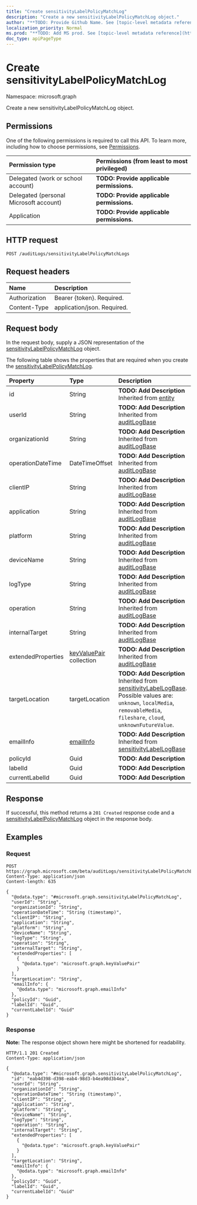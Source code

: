 ```yaml
---
title: "Create sensitivityLabelPolicyMatchLog"
description: "Create a new sensitivityLabelPolicyMatchLog object."
author: "**TODO: Provide Github Name. See [topic-level metadata reference](https://msgo.azurewebsites.net/add/document/guidelines/metadata.html#topic-level-metadata)**"
localization_priority: Normal
ms.prod: "**TODO: Add MS prod. See [topic-level metadata reference](https://msgo.azurewebsites.net/add/document/guidelines/metadata.html#topic-level-metadata)**"
doc_type: apiPageType
---
```


# Create sensitivityLabelPolicyMatchLog
Namespace: microsoft.graph

Create a new sensitivityLabelPolicyMatchLog object.

## Permissions
One of the following permissions is required to call this API. To learn more, including how to choose permissions, see [Permissions](/graph/permissions-reference).

|Permission type|Permissions (from least to most privileged)|
|:---|:---|
|Delegated (work or school account)|**TODO: Provide applicable permissions.**|
|Delegated (personal Microsoft account)|**TODO: Provide applicable permissions.**|
|Application|**TODO: Provide applicable permissions.**|

## HTTP request

<!-- {
  "blockType": "ignored"
}
-->
``` http
POST /auditLogs/sensitivityLabelPolicyMatchLogs
```

## Request headers
|Name|Description|
|:---|:---|
|Authorization|Bearer {token}. Required.|
|Content-Type|application/json. Required.|

## Request body
In the request body, supply a JSON representation of the [sensitivityLabelPolicyMatchLog](../resources/sensitivitylabelpolicymatchlog.md) object.

The following table shows the properties that are required when you create the [sensitivityLabelPolicyMatchLog](../resources/sensitivitylabelpolicymatchlog.md).

|Property|Type|Description|
|:---|:---|:---|
|id|String|**TODO: Add Description** Inherited from [entity](../resources/entity.md)|
|userId|String|**TODO: Add Description** Inherited from [auditLogBase](../resources/auditlogbase.md)|
|organizationId|String|**TODO: Add Description** Inherited from [auditLogBase](../resources/auditlogbase.md)|
|operationDateTime|DateTimeOffset|**TODO: Add Description** Inherited from [auditLogBase](../resources/auditlogbase.md)|
|clientIP|String|**TODO: Add Description** Inherited from [auditLogBase](../resources/auditlogbase.md)|
|application|String|**TODO: Add Description** Inherited from [auditLogBase](../resources/auditlogbase.md)|
|platform|String|**TODO: Add Description** Inherited from [auditLogBase](../resources/auditlogbase.md)|
|deviceName|String|**TODO: Add Description** Inherited from [auditLogBase](../resources/auditlogbase.md)|
|logType|String|**TODO: Add Description** Inherited from [auditLogBase](../resources/auditlogbase.md)|
|operation|String|**TODO: Add Description** Inherited from [auditLogBase](../resources/auditlogbase.md)|
|internalTarget|String|**TODO: Add Description** Inherited from [auditLogBase](../resources/auditlogbase.md)|
|extendedProperties|[keyValuePair](../resources/synchronization-keyvaluepair.md) collection|**TODO: Add Description** Inherited from [auditLogBase](../resources/auditlogbase.md)|
|targetLocation|targetLocation|**TODO: Add Description** Inherited from [sensitivityLabelLogBase](../resources/sensitivitylabellogbase.md). Possible values are: `unknown`, `localMedia`, `removableMedia`, `fileshare`, `cloud`, `unknownFutureValue`.|
|emailInfo|[emailInfo](../resources/emailinfo.md)|**TODO: Add Description** Inherited from [sensitivityLabelLogBase](../resources/sensitivitylabellogbase.md)|
|policyId|Guid|**TODO: Add Description**|
|labelId|Guid|**TODO: Add Description**|
|currentLabelId|Guid|**TODO: Add Description**|



## Response

If successful, this method returns a `201 Created` response code and a [sensitivityLabelPolicyMatchLog](../resources/sensitivitylabelpolicymatchlog.md) object in the response body.

## Examples

### Request
<!-- {
  "blockType": "request",
  "name": "create_sensitivitylabelpolicymatchlog_from_"
}
-->
``` http
POST https://graph.microsoft.com/beta/auditLogs/sensitivityLabelPolicyMatchLogs
Content-Type: application/json
Content-length: 635

{
  "@odata.type": "#microsoft.graph.sensitivityLabelPolicyMatchLog",
  "userId": "String",
  "organizationId": "String",
  "operationDateTime": "String (timestamp)",
  "clientIP": "String",
  "application": "String",
  "platform": "String",
  "deviceName": "String",
  "logType": "String",
  "operation": "String",
  "internalTarget": "String",
  "extendedProperties": [
    {
      "@odata.type": "microsoft.graph.keyValuePair"
    }
  ],
  "targetLocation": "String",
  "emailInfo": {
    "@odata.type": "microsoft.graph.emailInfo"
  },
  "policyId": "Guid",
  "labelId": "Guid",
  "currentLabelId": "Guid"
}
```


### Response
**Note:** The response object shown here might be shortened for readability.
<!-- {
  "blockType": "response",
  "truncated": true,
  "@odata.type": "microsoft.graph.sensitivityLabelPolicyMatchLog"
}
-->
``` http
HTTP/1.1 201 Created
Content-Type: application/json

{
  "@odata.type": "#microsoft.graph.sensitivityLabelPolicyMatchLog",
  "id": "eab4d398-d398-eab4-98d3-b4ea98d3b4ea",
  "userId": "String",
  "organizationId": "String",
  "operationDateTime": "String (timestamp)",
  "clientIP": "String",
  "application": "String",
  "platform": "String",
  "deviceName": "String",
  "logType": "String",
  "operation": "String",
  "internalTarget": "String",
  "extendedProperties": [
    {
      "@odata.type": "microsoft.graph.keyValuePair"
    }
  ],
  "targetLocation": "String",
  "emailInfo": {
    "@odata.type": "microsoft.graph.emailInfo"
  },
  "policyId": "Guid",
  "labelId": "Guid",
  "currentLabelId": "Guid"
}
```

